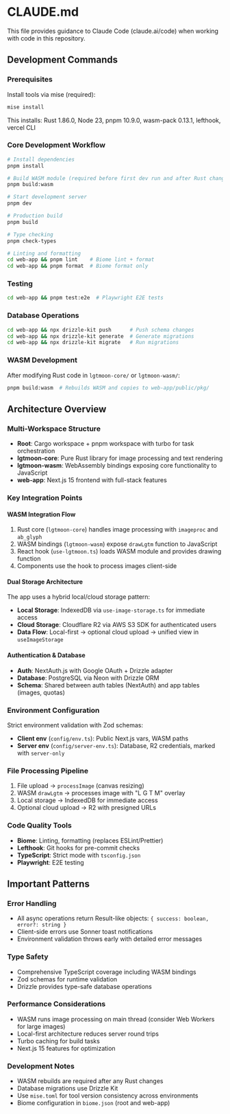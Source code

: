 # CLAUDE.md

This file provides guidance to Claude Code (claude.ai/code) when working with code in this repository.

## Development Commands

### Prerequisites
Install tools via mise (required):
```bash
mise install
```

This installs: Rust 1.86.0, Node 23, pnpm 10.9.0, wasm-pack 0.13.1, lefthook, vercel CLI

### Core Development Workflow
```bash
# Install dependencies
pnpm install

# Build WASM module (required before first dev run and after Rust changes)
pnpm build:wasm

# Start development server
pnpm dev

# Production build
pnpm build

# Type checking
pnpm check-types

# Linting and formatting
cd web-app && pnpm lint    # Biome lint + format
cd web-app && pnpm format  # Biome format only
```

### Testing
```bash
cd web-app && pnpm test:e2e  # Playwright E2E tests
```

### Database Operations
```bash
cd web-app && npx drizzle-kit push      # Push schema changes
cd web-app && npx drizzle-kit generate  # Generate migrations
cd web-app && npx drizzle-kit migrate   # Run migrations
```

### WASM Development
After modifying Rust code in `lgtmoon-core/` or `lgtmoon-wasm/`:
```bash
pnpm build:wasm  # Rebuilds WASM and copies to web-app/public/pkg/
```

## Architecture Overview

### Multi-Workspace Structure
- **Root**: Cargo workspace + pnpm workspace with turbo for task orchestration
- **lgtmoon-core**: Pure Rust library for image processing and text rendering
- **lgtmoon-wasm**: WebAssembly bindings exposing core functionality to JavaScript
- **web-app**: Next.js 15 frontend with full-stack features

### Key Integration Points

#### WASM Integration Flow
1. Rust core (`lgtmoon-core`) handles image processing with `imageproc` and `ab_glyph`
2. WASM bindings (`lgtmoon-wasm`) expose `drawLgtm` function to JavaScript
3. React hook (`use-lgtmoon.ts`) loads WASM module and provides drawing function
4. Components use the hook to process images client-side

#### Dual Storage Architecture
The app uses a hybrid local/cloud storage pattern:
- **Local Storage**: IndexedDB via `use-image-storage.ts` for immediate access
- **Cloud Storage**: Cloudflare R2 via AWS S3 SDK for authenticated users
- **Data Flow**: Local-first → optional cloud upload → unified view in `useImageStorage`

#### Authentication & Database
- **Auth**: NextAuth.js with Google OAuth + Drizzle adapter
- **Database**: PostgreSQL via Neon with Drizzle ORM
- **Schema**: Shared between auth tables (NextAuth) and app tables (images, quotas)

### Environment Configuration
Strict environment validation with Zod schemas:
- **Client env** (`config/env.ts`): Public Next.js vars, WASM paths
- **Server env** (`config/server-env.ts`): Database, R2 credentials, marked with `server-only`

### File Processing Pipeline
1. File upload → `processImage` (canvas resizing)
2. WASM `drawLgtm` → processes image with "L G T M" overlay
3. Local storage → IndexedDB for immediate access
4. Optional cloud upload → R2 with presigned URLs

### Code Quality Tools
- **Biome**: Linting, formatting (replaces ESLint/Prettier)
- **Lefthook**: Git hooks for pre-commit checks
- **TypeScript**: Strict mode with `tsconfig.json`
- **Playwright**: E2E testing

## Important Patterns

### Error Handling
- All async operations return Result-like objects: `{ success: boolean, error?: string }`
- Client-side errors use Sonner toast notifications
- Environment validation throws early with detailed error messages

### Type Safety
- Comprehensive TypeScript coverage including WASM bindings
- Zod schemas for runtime validation
- Drizzle provides type-safe database operations

### Performance Considerations
- WASM runs image processing on main thread (consider Web Workers for large images)
- Local-first architecture reduces server round trips
- Turbo caching for build tasks
- Next.js 15 features for optimization

### Development Notes
- WASM rebuilds are required after any Rust changes
- Database migrations use Drizzle Kit
- Use `mise.toml` for tool version consistency across environments
- Biome configuration in `biome.json` (root and web-app)